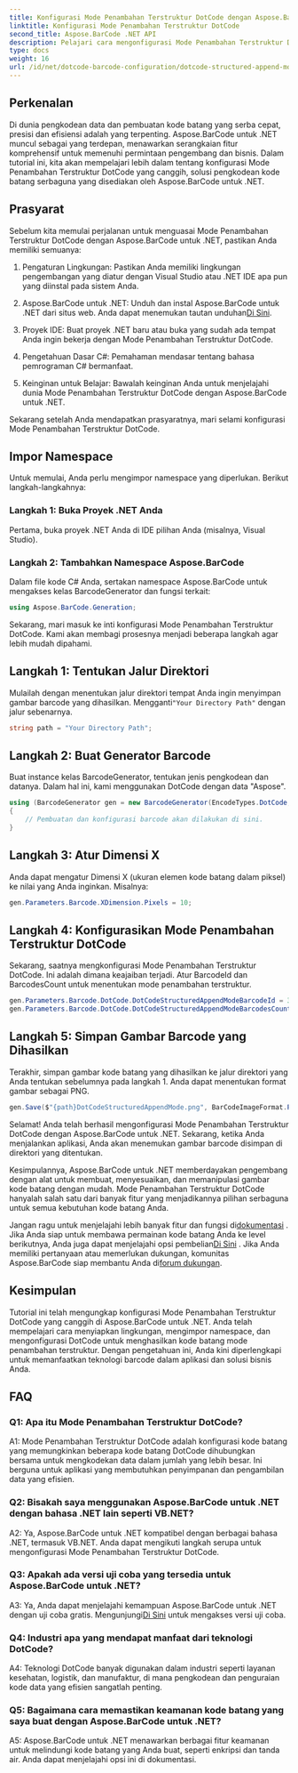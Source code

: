 ```yaml
---
title: Konfigurasi Mode Penambahan Terstruktur DotCode dengan Aspose.BarCode untuk .NET
linktitle: Konfigurasi Mode Penambahan Terstruktur DotCode
second_title: Aspose.BarCode .NET API
description: Pelajari cara mengonfigurasi Mode Penambahan Terstruktur DotCode dengan Aspose.BarCode untuk .NET dan membuat kode batang yang efisien.
type: docs
weight: 16
url: /id/net/dotcode-barcode-configuration/dotcode-structured-append-mode-configuration/
---
```

## Perkenalan

Di dunia pengkodean data dan pembuatan kode batang yang serba cepat, presisi dan efisiensi adalah yang terpenting. Aspose.BarCode untuk .NET muncul sebagai yang terdepan, menawarkan serangkaian fitur komprehensif untuk memenuhi permintaan pengembang dan bisnis. Dalam tutorial ini, kita akan mempelajari lebih dalam tentang konfigurasi Mode Penambahan Terstruktur DotCode yang canggih, solusi pengkodean kode batang serbaguna yang disediakan oleh Aspose.BarCode untuk .NET.

## Prasyarat

Sebelum kita memulai perjalanan untuk menguasai Mode Penambahan Terstruktur DotCode dengan Aspose.BarCode untuk .NET, pastikan Anda memiliki semuanya:

1. Pengaturan Lingkungan: Pastikan Anda memiliki lingkungan pengembangan yang diatur dengan Visual Studio atau .NET IDE apa pun yang diinstal pada sistem Anda.

2.  Aspose.BarCode untuk .NET: Unduh dan instal Aspose.BarCode untuk .NET dari situs web. Anda dapat menemukan tautan unduhan[Di Sini](https://releases.aspose.com/barcode/net/).

3. Proyek IDE: Buat proyek .NET baru atau buka yang sudah ada tempat Anda ingin bekerja dengan Mode Penambahan Terstruktur DotCode.

4. Pengetahuan Dasar C#: Pemahaman mendasar tentang bahasa pemrograman C# bermanfaat.

5. Keinginan untuk Belajar: Bawalah keinginan Anda untuk menjelajahi dunia Mode Penambahan Terstruktur DotCode dengan Aspose.BarCode untuk .NET.

Sekarang setelah Anda mendapatkan prasyaratnya, mari selami konfigurasi Mode Penambahan Terstruktur DotCode.

## Impor Namespace

Untuk memulai, Anda perlu mengimpor namespace yang diperlukan. Berikut langkah-langkahnya:

### Langkah 1: Buka Proyek .NET Anda

Pertama, buka proyek .NET Anda di IDE pilihan Anda (misalnya, Visual Studio).

### Langkah 2: Tambahkan Namespace Aspose.BarCode

Dalam file kode C# Anda, sertakan namespace Aspose.BarCode untuk mengakses kelas BarcodeGenerator dan fungsi terkait:

```csharp
using Aspose.BarCode.Generation;
```

Sekarang, mari masuk ke inti konfigurasi Mode Penambahan Terstruktur DotCode. Kami akan membagi prosesnya menjadi beberapa langkah agar lebih mudah dipahami.

## Langkah 1: Tentukan Jalur Direktori

 Mulailah dengan menentukan jalur direktori tempat Anda ingin menyimpan gambar barcode yang dihasilkan. Mengganti`"Your Directory Path"` dengan jalur sebenarnya.

```csharp
string path = "Your Directory Path";
```

## Langkah 2: Buat Generator Barcode

Buat instance kelas BarcodeGenerator, tentukan jenis pengkodean dan datanya. Dalam hal ini, kami menggunakan DotCode dengan data "Aspose".

```csharp
using (BarcodeGenerator gen = new BarcodeGenerator(EncodeTypes.DotCode, "Aspose"))
{
    // Pembuatan dan konfigurasi barcode akan dilakukan di sini.
}
```

## Langkah 3: Atur Dimensi X

Anda dapat mengatur Dimensi X (ukuran elemen kode batang dalam piksel) ke nilai yang Anda inginkan. Misalnya:

```csharp
gen.Parameters.Barcode.XDimension.Pixels = 10;
```

## Langkah 4: Konfigurasikan Mode Penambahan Terstruktur DotCode

Sekarang, saatnya mengkonfigurasi Mode Penambahan Terstruktur DotCode. Ini adalah dimana keajaiban terjadi. Atur BarcodeId dan BarcodesCount untuk menentukan mode penambahan terstruktur.

```csharp
gen.Parameters.Barcode.DotCode.DotCodeStructuredAppendModeBarcodeId = 3;
gen.Parameters.Barcode.DotCode.DotCodeStructuredAppendModeBarcodesCount = 5;
```

## Langkah 5: Simpan Gambar Barcode yang Dihasilkan

Terakhir, simpan gambar kode batang yang dihasilkan ke jalur direktori yang Anda tentukan sebelumnya pada langkah 1. Anda dapat menentukan format gambar sebagai PNG.

```csharp
gen.Save($"{path}DotCodeStructuredAppendMode.png", BarCodeImageFormat.Png);
```

Selamat! Anda telah berhasil mengonfigurasi Mode Penambahan Terstruktur DotCode dengan Aspose.BarCode untuk .NET. Sekarang, ketika Anda menjalankan aplikasi, Anda akan menemukan gambar barcode disimpan di direktori yang ditentukan.

Kesimpulannya, Aspose.BarCode untuk .NET memberdayakan pengembang dengan alat untuk membuat, menyesuaikan, dan memanipulasi gambar kode batang dengan mudah. Mode Penambahan Terstruktur DotCode hanyalah salah satu dari banyak fitur yang menjadikannya pilihan serbaguna untuk semua kebutuhan kode batang Anda.

 Jangan ragu untuk menjelajahi lebih banyak fitur dan fungsi di[dokumentasi](https://reference.aspose.com/barcode/net/) . Jika Anda siap untuk membawa permainan kode batang Anda ke level berikutnya, Anda juga dapat menjelajahi opsi pembelian[Di Sini](https://purchase.aspose.com/buy) . Jika Anda memiliki pertanyaan atau memerlukan dukungan, komunitas Aspose.BarCode siap membantu Anda di[forum dukungan](https://forum.aspose.com/c/barcode/13).

## Kesimpulan

Tutorial ini telah mengungkap konfigurasi Mode Penambahan Terstruktur DotCode yang canggih di Aspose.BarCode untuk .NET. Anda telah mempelajari cara menyiapkan lingkungan, mengimpor namespace, dan mengonfigurasi DotCode untuk menghasilkan kode batang mode penambahan terstruktur. Dengan pengetahuan ini, Anda kini diperlengkapi untuk memanfaatkan teknologi barcode dalam aplikasi dan solusi bisnis Anda.

## FAQ

### Q1: Apa itu Mode Penambahan Terstruktur DotCode?

A1: Mode Penambahan Terstruktur DotCode adalah konfigurasi kode batang yang memungkinkan beberapa kode batang DotCode dihubungkan bersama untuk mengkodekan data dalam jumlah yang lebih besar. Ini berguna untuk aplikasi yang membutuhkan penyimpanan dan pengambilan data yang efisien.

### Q2: Bisakah saya menggunakan Aspose.BarCode untuk .NET dengan bahasa .NET lain seperti VB.NET?

A2: Ya, Aspose.BarCode untuk .NET kompatibel dengan berbagai bahasa .NET, termasuk VB.NET. Anda dapat mengikuti langkah serupa untuk mengonfigurasi Mode Penambahan Terstruktur DotCode.

### Q3: Apakah ada versi uji coba yang tersedia untuk Aspose.BarCode untuk .NET?

A3: Ya, Anda dapat menjelajahi kemampuan Aspose.BarCode untuk .NET dengan uji coba gratis. Mengunjungi[Di Sini](https://releases.aspose.com/) untuk mengakses versi uji coba.

### Q4: Industri apa yang mendapat manfaat dari teknologi DotCode?

A4: Teknologi DotCode banyak digunakan dalam industri seperti layanan kesehatan, logistik, dan manufaktur, di mana pengkodean dan penguraian kode data yang efisien sangatlah penting.

### Q5: Bagaimana cara memastikan keamanan kode batang yang saya buat dengan Aspose.BarCode untuk .NET?

A5: Aspose.BarCode untuk .NET menawarkan berbagai fitur keamanan untuk melindungi kode batang yang Anda buat, seperti enkripsi dan tanda air. Anda dapat menjelajahi opsi ini di dokumentasi.